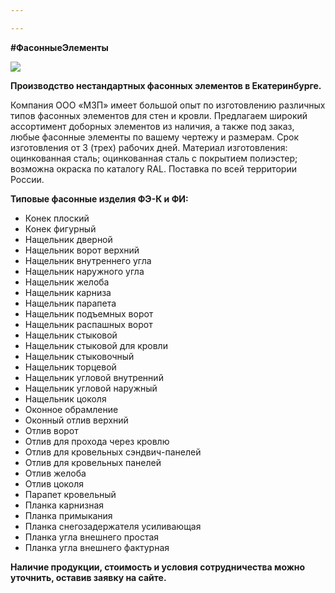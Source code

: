 ```yaml
---

---
```

**#ФасонныеЭлементы**

![](/static/shaped-products.png)

**Производство нестандартных фасонных элементов в Екатеринбурге.**

  
Компания ООО «МЗП» имеет большой опыт по изготовлению различных типов фасонных элементов для стен и кровли. Предлагаем широкий ассортимент доборных элементов из наличия, а также под заказ, любые фасонные элементы по вашему чертежу и размерам. Срок изготовления от 3 (трех) рабочих дней. Материал изготовления: оцинкованная сталь; оцинкованная сталь с покрытием полиэстер; возможна окраска по каталогу RAL. Поставка по всей территории России.

**Типовые фасонные изделия ФЭ-К и ФИ:**

* Конек плоский
* Конек фигурный
* Нащельник дверной
* Нащельник ворот верхний
* Нащельник внутреннего угла
* Нащельник наружного угла
* Нащельник желоба
* Нащельник карниза
* Нащельник парапета
* Нащельник подъемных ворот
* Нащельник распашных ворот
* Нащельник стыковой
* Нащельник стыковой для кровли
* Нащельник стыковочный
* Нащельник торцевой
* Нащельник угловой внутренний
* Нащельник угловой наружный
* Нащельник цоколя
* Оконное обрамление
* Оконный отлив верхний
* Отлив ворот
* Отлив для прохода через кровлю
* Отлив для кровельных сэндвич-панелей
* Отлив для кровельных панелей
* Отлив желоба
* Отлив цоколя
* Парапет кровельный
* Планка карнизная
* Планка примыкания
* Планка снегозадержателя усиливающая
* Планка угла внешнего простая
* Планка угла внешнего фактурная

**Наличие продукции, стоимость и условия сотрудничества можно уточнить, оставив заявку на сайте.**